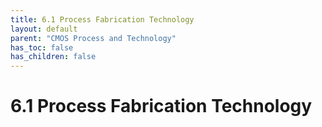 ```yaml
---
title: 6.1 Process Fabrication Technology
layout: default
parent: "CMOS Process and Technology"
has_toc: false
has_children: false
---
```


# 6.1 Process Fabrication Technology